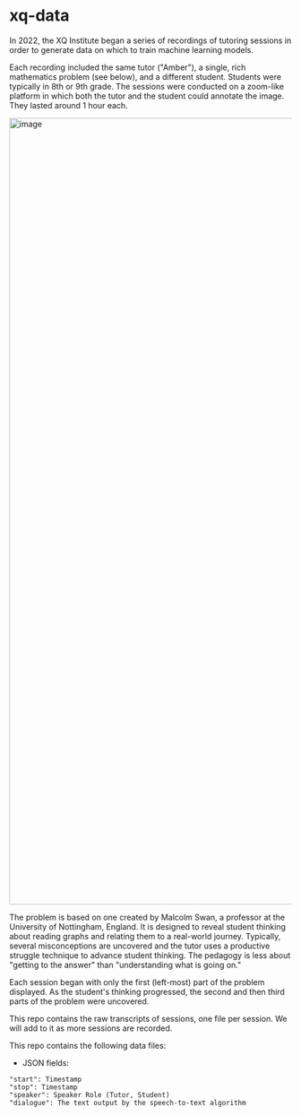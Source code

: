 # xq-data

In 2022, the XQ Institute began a series of recordings of tutoring sessions in order to generate data on which to train machine learning models.

Each recording included the same tutor ("Amber"), a single, rich mathematics problem (see below), and a different student. Students were typically in 8th or 9th grade. The sessions were conducted on a zoom-like platform in which both the tutor and the student could annotate the image. They lasted around 1 hour each.

<img width="1404" alt="image" src="https://user-images.githubusercontent.com/10891410/217504750-7e7f33a9-e74c-474e-97e0-eb6a115d7844.png">

The problem is based on one created by Malcolm Swan, a professor at the University of Nottingham, England. It is designed to reveal student thinking about reading graphs and relating them to a real-world journey. Typically, several misconceptions are uncovered and the tutor uses a productive struggle technique to advance student thinking. The pedagogy is less about "getting to the answer" than "understanding what is going on."

Each session began with only the first (left-most) part of the problem displayed. As the student's thinking progressed, the second and then third parts of the problem were uncovered.

This repo contains the raw transcripts of sessions, one file per session. We will add to it as more sessions are recorded. 

This repo contains the following data files:

- JSON fields: 
```
"start": Timestamp
"stop": Timestamp
"speaker": Speaker Role (Tutor, Student)
"dialogue": The text output by the speech-to-text algorithm
```
